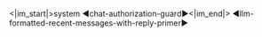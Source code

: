 ﻿<|im_start|>system
◄chat-authorization-guard►<|im_end|>
◄llm-formatted-recent-messages-with-reply-primer►